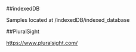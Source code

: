 ##indexedDB

Samples located at /indexedDB/indexed_database

##PluralSight

https://www.pluralsight.com/






	
	




